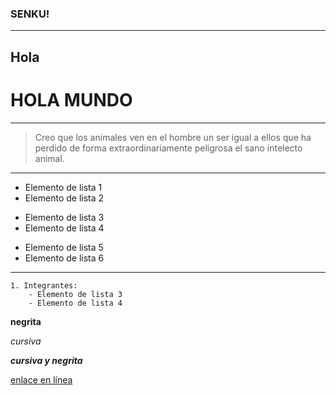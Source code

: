 ### SENKU!
---
Hola
---
HOLA MUNDO
==============
---
 > Creo que los animales ven en el hombre un ser igual a ellos que ha perdido de forma extraordinariamente peligrosa el sano intelecto animal.
---
- Elemento de lista 1
- Elemento de lista 2
* Elemento de lista 3
* Elemento de lista 4
+ Elemento de lista 5
+ Elemento de lista 6

---
~~~
1. Integrantes:
    - Elemento de lista 3
    - Elemento de lista 4
~~~

**negrita**

*cursiva*

***cursiva y negrita***

[enlace en línea](http://www.youtube.com)
